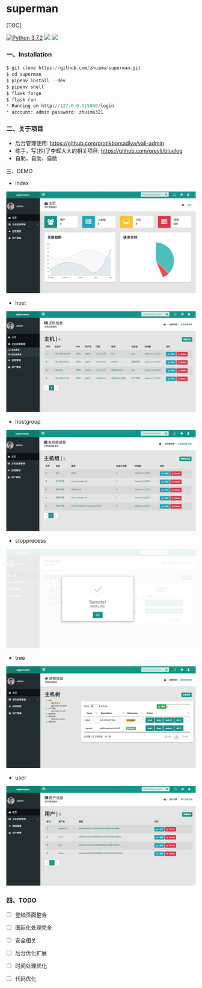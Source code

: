 superman
=============


[TOC]

[![Python 3.7.2](https://img.shields.io/badge/python-3.7.2-yellow.svg)](https://www.python.org/)
[![](https://img.shields.io/badge/flask-1.0.2-green.svg)](http://flask.pocoo.org/)
[![](https://img.shields.io/badge/pipenv-2018.10.13-blue.svg)](https://docs.pipenv.org/)


### 一、Installation

```python
$ git clone https://github.com/zhuima/superman.git
$ cd superman
$ pipenv install --dev
$ pipenv shell
$ flask forge
$ flask run
* Running on http://127.0.0.1:5000/login
* account: admin password: zhuima321

```



### 二、关于项目

- 后台管理使用: https://github.com/pratikborsadiya/vali-admin
- 练手，写(抄)了李辉大大的相关项目: https://github.com/greyli/bluelog
- 自助，自助，自助


三、DEMO

- index

![](./docs/index.jpg)

- host

![](./docs/host.jpg)

- hostgroup

![](./docs/group.jpg)

- stopprecess

![](./docs/stopprocess.jpg)


- tree

![](./docs/tree.jpg)

- user

![](./docs/user.jpg)


### 四、TODO

- [ ] 登陆页面整合
- [ ] 国际化处理完全
- [ ] 安全相关
- [ ] 后台优化扩展
- [ ] 时间处理优化
- [ ] 代码优化


